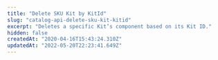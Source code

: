 ```yaml
---
title: "Delete SKU Kit by KitId"
slug: "catalog-api-delete-sku-kit-kitid"
excerpt: "Deletes a specific Kit’s component based on its Kit ID."
hidden: false
createdAt: "2020-04-16T15:43:24.310Z"
updatedAt: "2022-05-20T22:23:41.649Z"
---
```

